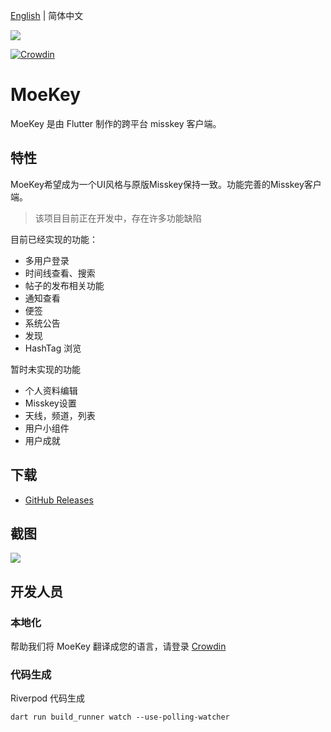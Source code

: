 [English](./README.md) | 简体中文

![](./docs/banner.png)

[![Crowdin](https://badges.crowdin.net/moekey/localized.svg)](https://crowdin.com/project/moekey)

# MoeKey

MoeKey 是由 Flutter 制作的跨平台 misskey 客户端。

## 特性

MoeKey希望成为一个UI风格与原版Misskey保持一致。功能完善的Misskey客户端。

> 该项目目前正在开发中，存在许多功能缺陷

目前已经实现的功能：

- 多用户登录
- 时间线查看、搜索
- 帖子的发布相关功能
- 通知查看
- 便签
- 系统公告
- 发现
- HashTag 浏览

暂时未实现的功能

- 个人资料编辑
- Misskey设置
- 天线，频道，列表
- 用户小组件
- 用户成就

## 下载

- [GitHub Releases](https://github.com/MoeKeyDev/MoeKey/releases/latest)

## 截图

![](./docs/Screenshot.png)

## 开发人员

### 本地化

帮助我们将 MoeKey 翻译成您的语言，请登录 [Crowdin](https://crowdin.com/project/moekey)

### 代码生成

Riverpod 代码生成

```shell
dart run build_runner watch --use-polling-watcher
```